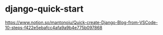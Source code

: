 # django-quick-start
https://www.notion.so/mantonoiu/Quick-create-Django-Blog-from-VSCode-10-steps-f422e5ebafcc4afa9a9b4e775b097868
